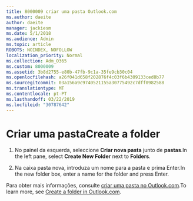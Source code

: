 ```yaml
---
title: 8000009 criar uma pasta Outlook.com
ms.author: daeite
author: daeite
manager: jackiesm
ms.date: 5/1/2018
ms.audience: Admin
ms.topic: article
ROBOTS: NOINDEX, NOFOLLOW
localization_priority: Normal
ms.collection: Adm_O365
ms.custom: 8000009
ms.assetid: 3b8d2755-e80b-47fb-9c1a-35fe9cb30c04
ms.openlocfilehash: a26f041d658f202876f4c03f6b4309133ced8b77
ms.sourcegitcommit: 03a156a9c9740521155a30775492c7dff0982588
ms.translationtype: MT
ms.contentlocale: pt-PT
ms.lasthandoff: 03/22/2019
ms.locfileid: "30787642"
---
```

# <a name="create-a-folder"></a><span data-ttu-id="c1db9-102">Criar uma pasta</span><span class="sxs-lookup"><span data-stu-id="c1db9-102">Create a folder</span></span>

1. <span data-ttu-id="c1db9-103">No painel da esquerda, seleccione **Criar nova pasta** junto de **pastas**.</span><span class="sxs-lookup"><span data-stu-id="c1db9-103">In the left pane, select **Create New Folder** next to **Folders**.</span></span> 
    
2. <span data-ttu-id="c1db9-104">Na caixa pasta nova, introduza um nome para a pasta e prima Enter.</span><span class="sxs-lookup"><span data-stu-id="c1db9-104">In the new folder box, enter a name for the folder and press Enter.</span></span>
    
<span data-ttu-id="c1db9-105">Para obter mais informações, consulte [criar uma pasta no Outlook.com](https://go.microsoft.com/fwlink/p/?linkid=873114).</span><span class="sxs-lookup"><span data-stu-id="c1db9-105">To learn more, see [Create a folder in Outlook.com](https://go.microsoft.com/fwlink/p/?linkid=873114).</span></span>
  

